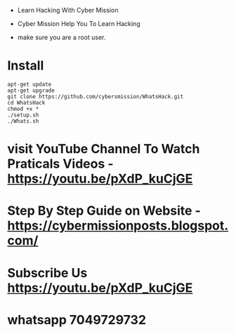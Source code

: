 * Learn Hacking With Cyber Mission
* Cyber Mission Help You To Learn Hacking

* make sure you are a root user.
# Install
```````
apt-get update
apt-get upgrade
git clone https://github.com/cybersmission/WhatsHack.git
cd WhatsHack
chmod +x *
./setup.sh
./Whats.sh
```````

# visit YouTube Channel To Watch Praticals Videos - https://youtu.be/pXdP_kuCjGE
# Step By Step Guide on Website - https://cybermissionposts.blogspot.com/

# Subscribe Us https://youtu.be/pXdP_kuCjGE
# whatsapp 7049729732
